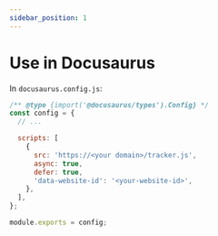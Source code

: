 ```yaml
---
sidebar_position: 1
---
```


# Use in Docusaurus

In `docusaurus.config.js`:


```js
/** @type {import('@docusaurus/types').Config} */
const config = {
  // ...

  scripts: [
    {
      src: 'https://<your domain>/tracker.js',
      async: true,
      defer: true,
      'data-website-id': '<your-website-id>',
    },
  ],
};

module.exports = config;
```
